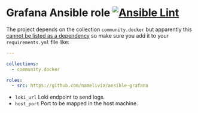 # Grafana Ansible role [![Ansible Lint](https://github.com/namelivia/ansible-grafana/actions/workflows/ansible-lint.yml/badge.svg)](https://github.com/namelivia/ansible-grafana/actions/workflows/ansible-lint.yml)

The project depends on the collection `community.docker` but apparently this [cannot be listed as a dependency](https://github.com/ansible/ansible/issues/62847) so make sure you add it to your `requirements.yml` file like:

```yml
---

collections:
  - community.docker

roles:
  - src: https://github.com/namelivia/ansible-grafana
```

 - `loki_url` Loki endpoint to send logs.
 - `host_port` Port to be mapped in the host machine.
